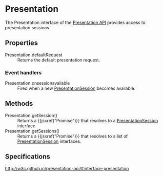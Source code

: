 # Presentation

The Presentation interface of the [Presentation API](Presentation_API.md) provides access to presentation sessions. 

## Properties

<dl>
  <dt>Presentation.defaultRequest</dt>
  <dd>Returns the default presentation request.</dd>
</dl>

### Event handlers

<dl>
  <dt>Presentation.onsessionavailable</dt>
  <dd>Fired when a new <a href="PresentationSession.md">PresentationSession</a> becomes available.</dd>
</dl>

## Methods

<dl>
  <dt>Presentation.getSession()</dt>
  <dd>Returns a {{jsxref("Promise")}} that resolves to a <a href="PresentationSession.md">PresentationSession</a> interface.</dd>
  <dt>Presentation.getSessions()</dt>
  <dd>Returns a {{jsxref("Promise")}} that resolves to a list of <a href="PresentationSession.md">PresentationSession</a> interfaces.</dd>
</dl>

## Specifications

<http://w3c.github.io/presentation-api/#interface-presentation>
